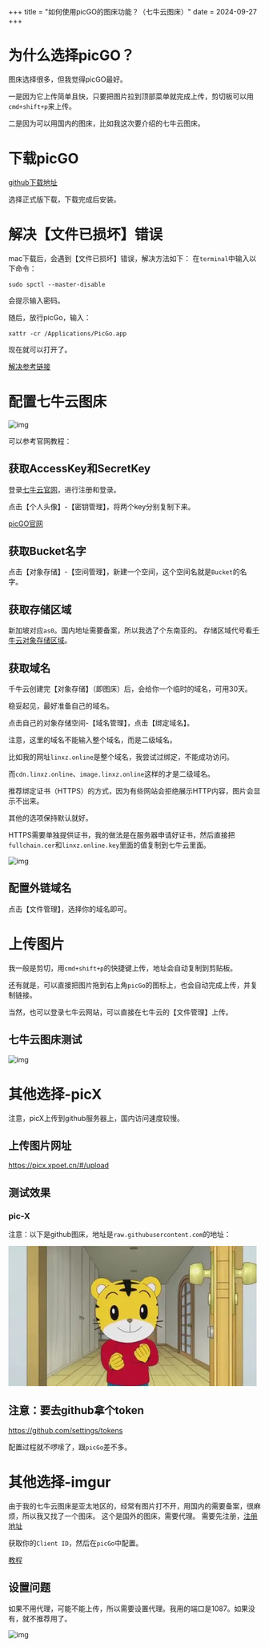 +++
title = "如何使用picGO的图床功能？（七牛云图床）"
date = 2024-09-27
+++

# 为什么选择picGO？
图床选择很多，但我觉得picGO最好。

一是因为它上传简单且快，只要把图片拉到顶部菜单就完成上传，剪切板可以用`cmd+shift+p`来上传。

二是因为可以用国内的图床，比如我这次要介绍的七牛云图床。

# 下载picGO
[github下载地址](https://github.com/Molunerfinn/PicGo/releases)

选择正式版下载，下载完成后安装。

# 解决【文件已损坏】错误
mac下载后，会遇到【文件已损坏】错误，解决方法如下：
在`terminal`中输入以下命令：
```shell
sudo spctl --master-disable
```
会提示输入密码。

随后，放行picGo，输入：
```shell
xattr -cr /Applications/PicGo.app
```

现在就可以打开了。


[解决参考链接](https://github.com/Molunerfinn/PicGo/blob/dev/FAQ.md)

# 配置七牛云图床
![img](https://linxz-aliyun.oss-cn-shenzhen.aliyuncs.com/images/1.png)

可以参考官网教程：

## 获取AccessKey和SecretKey
登录[七牛云官网](https://portal.qiniu.com/home)，进行注册和登录。

点击【个人头像】-【密钥管理】，将两个key分别复制下来。

[picGO官网](https://picgo.github.io/PicGo-Doc/zh/guide/#%E4%B8%8B%E8%BD%BD%E5%AE%89%E8%A3%85)

## 获取Bucket名字
点击【对象存储】-【空间管理】，新建一个空间，这个空间名就是`Bucket`的名字。

## 获取存储区域
新加坡对应`as0`。国内地址需要备案，所以我选了个东南亚的。
存储区域代号看[千牛云对象存储区域](https://developer.qiniu.com/kodo/1671/region-endpoint-fq)。

## 获取域名
千牛云创建完【对象存储】（即图床）后，会给你一个临时的域名，可用30天。

稳妥起见，最好准备自己的域名。

点击自己的对象存储空间-【域名管理】，点击【绑定域名】。

注意，这里的域名不能输入整个域名，而是二级域名。

比如我的网址`linxz.online`是整个域名，我尝试过绑定，不能成功访问。

而`cdn.linxz.online`、`image.linxz.online`这样的才是二级域名。

推荐绑定证书（HTTPS）的方式，因为有些网站会拒绝展示HTTP内容，图片会显示不出来。

其他的选项保持默认就好。

HTTPS需要单独提供证书，我的做法是在服务器申请好证书，然后直接把`fullchain.cer`和`linxz.online.key`里面的值复制到七牛云里面。

![img](https://linxz-aliyun.oss-cn-shenzhen.aliyuncs.com/images/2.png)

## 配置外链域名
点击【文件管理】，选择你的域名即可。

# 上传图片
我一般是剪切，用`cmd+shift+p`的快捷键上传，地址会自动复制到剪贴板。

还有就是，可以直接把图片拖到右上角`picGo`的图标上，也会自动完成上传，并复制链接。

当然，也可以登录七牛云网站，可以直接在七牛云的【文件管理】上传。

## 七牛云图床测试
![img](https://pic.linxz.online/robot_reading.png)

# 其他选择-picX
注意，picX上传到github服务器上，国内访问速度较慢。

## 上传图片网址
https://picx.xpoet.cn/#/upload

## 测试效果
### pic-X 
注意：以下是github图床，地址是`raw.githubusercontent.com`的地址：

![img](https://raw.githubusercontent.com/linxz-coder/picx-images-hosting/master/20240918/qiaohu.3uu8vtvx6uy0.webp)

## 注意：要去github拿个token
https://github.com/settings/tokens


配置过程就不啰嗦了，跟`picGo`差不多。

# 其他选择-imgur
由于我的七牛云图床是亚太地区的，经常有图片打不开，用国内的需要备案，很麻烦，所以我又找了一个图床。
这个是国外的图床，需要代理。
需要先注册，[注册地址](https://imgur.com/account/settings/apps)

获取你的`Client ID`，然后在`picGo`中配置。

[教程](https://blog.csdn.net/rzfanfan/article/details/120289904)

## 设置问题
如果不用代理，可能不能上传，所以需要设置代理。我用的端口是1087。如果没有，就不推荐用了。

![img](https://i.imgur.com/8eBQcuk.png)